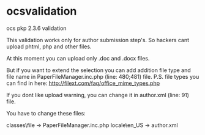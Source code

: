 # ocsvalidation
ocs pkp 2.3.6 validation

This validation works only for author submission step's.
So hackers cant upload phtml, php and other files.

At this moment you can upload only .doc and .docx files.

But if you want to extend the selection you can add addition file type and file name in PaperFileManager.inc.php (line: 480;481) file.
P.S. file types you can find in here: http://filext.com/faq/office_mime_types.php

If you dont like upload warning, you can change it in author.xml (line: 91) file.

You have to change these files:

classes\file -> PaperFileManager.inc.php
locale\en_US -> author.xml
